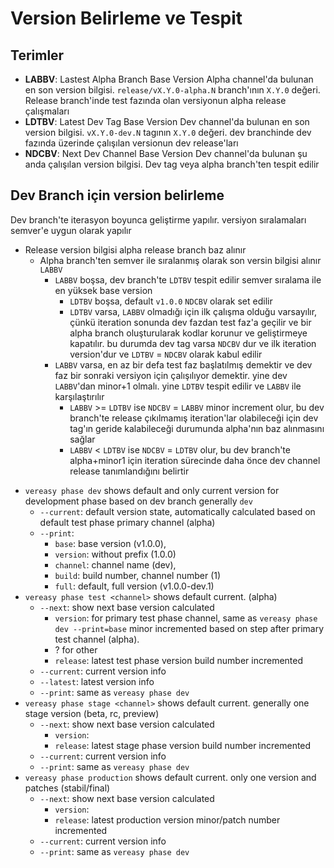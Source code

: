 # Version Belirleme ve Tespit

## Terimler

- **LABBV**: Lastest Alpha Branch Base Version
  Alpha channel'da bulunan en son version bilgisi. `release/vX.Y.0-alpha.N` branch'ının `X.Y.0` değeri. Release branch'inde test fazında olan versiyonun alpha release çalışmaları
- **LDTBV**: Latest Dev Tag Base Version
  Dev channel'da bulunan en son version bilgisi. `vX.Y.0-dev.N` tagının `X.Y.0` değeri. dev branchinde dev fazında üzerinde çalışılan versionun dev release'ları
- **NDCBV**: Next Dev Channel Base Version
  Dev channel'da bulunan şu anda çalışılan version bilgisi. Dev tag veya alpha branch'ten tespit edilir
## Dev Branch için version belirleme

Dev branch'te iterasyon boyunca geliştirme yapılır. versiyon sıralamaları semver'e uygun olarak yapılır

- Release version bilgisi alpha release branch baz alınır
  - Alpha branch'ten semver ile sıralanmış olarak son versin bilgisi alınır `LABBV`
    - `LABBV` boşsa, dev branch'te `LDTBV` tespit edilir semver sıralama ile en yüksek base version
      - `LDTBV` boşsa, default `v1.0.0` `NDCBV` olarak set edilir
      - `LDTBV` varsa, `LABBV` olmadığı için ilk çalışma olduğu varsayılır, çünkü iteration sonunda dev fazdan test faz'a geçilir ve bir alpha branch oluşturularak kodlar korunur ve geliştirmeye kapatılır.
        bu durumda dev tag varsa `NDCBV` dur ve ilk iteration version'dur ve `LDTBV` = `NDCBV` olarak kabul edilir
    - `LABBV` varsa, en az bir defa test faz başlatılmış demektir ve dev faz bir sonraki versiyon için çalışılıyor demektir.
      yine dev `LABBV`'dan minor+1 olmalı. yine `LDTBV` tespit edilir ve `LABBV` ile karşılaştırılır
      - `LABBV` >= `LDTBV` ise `NDCBV` = `LABBV` minor increment olur, bu dev branch'te release çıkılmamış iteration'lar olabileceği için dev tag'ın geride kalabileceği durumunda alpha'nın baz alınmasını sağlar
      - `LABBV` < `LDTBV` ise `NDCBV` = `LDTBV` olur, bu dev branch'te alpha+minor1 için iteration sürecinde daha önce dev channel release tanımlandığını belirtir



* `vereasy phase dev` shows default and only current version for development phase based on dev branch generally `dev`
  * `--current`: default version state, automatically calculated based on default test phase primary channel (alpha)
  * `--print`: 
    * `base`: base version (v1.0.0), 
    * `version`: without prefix (1.0.0) 
    * `channel`: channel name (dev), 
    * `build`: build number, channel number (1) 
    * `full`: default, full version (v1.0.0-dev.1)
* `vereasy phase test <channel>` shows default current. (alpha)
  * `--next`: show next base version calculated
    * `version`: for primary test phase channel, same as `vereasy phase dev --print=base` minor incremented based on step after primary test channel (alpha).
    * ? for other
    * `release`: latest test phase <channel> version build number incremented
  * `--current`: current version info
  * `--latest`: latest version info
  * `--print`: same as `vereasy phase dev`
* `vereasy phase stage <channel>` shows default current. generally one stage version (beta, rc, preview)
  * `--next`: show next base version calculated
    * `version`: 
    * `release`: latest stage phase <channel> version build number incremented
  * `--current`: current version info
  * `--print`: same as `vereasy phase dev`
* `vereasy phase production` shows default current. only one version and patches (stabil/final)
  * `--next`: show next base version calculated
    * `version`: 
    * `release`: latest production version minor/patch number incremented
  * `--current`: current version info
  * `--print`: same as `vereasy phase dev`
